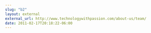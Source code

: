 ```yaml
---
slug: "b2"
layout: external
external_url: http://www.technologywithpassion.com/about-us/team/
date: 2011-02-17T20:18:22-06:00
---
```

